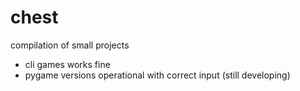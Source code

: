 # chest
compilation of small projects

- cli games works fine
- pygame versions operational with correct input (still developing)
